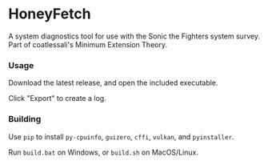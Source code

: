 # HoneyFetch
A system diagnostics tool for use with the Sonic the Fighters system survey. Part of coatlessali's Minimum Extension Theory.

### Usage
Download the latest release, and open the included executable.

Click "Export" to create a log.

### Building
Use `pip` to install `py-cpuinfo`, `guizero`, `cffi`, `vulkan`, and `pyinstaller`.

Run `build.bat` on Windows, or `build.sh` on MacOS/Linux.
